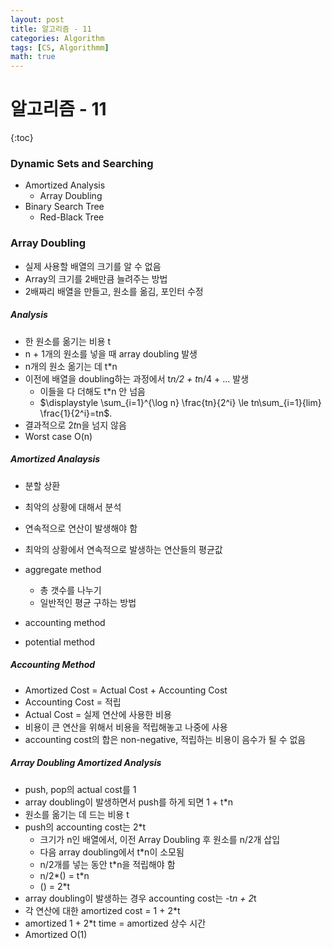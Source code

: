 ```yaml
---
layout: post
title: 알고리즘 - 11
categories: Algorithm
tags: [CS, Algorithmm]
math: true
---
```


# 알고리즘 - 11

{:toc}

### Dynamic Sets and Searching

- Amortized Analysis
  - Array Doubling
- Binary Search Tree
  - Red-Black Tree

### Array Doubling

- 실제 사용할 배열의 크기를 알 수 없음
- Array의 크기를 2배만큼 늘려주는 방법
- 2배짜리 배열을 만들고, 원소를 옮김, 포인터 수정

##### Analysis

- 한 원소를 옮기는 비용 t
- n + 1개의 원소를 넣을 때 array doubling 발생
- n개의 원소 옮기는 데 t\*n
- 이전에 배열을 doubling하는 과정에서 t*n/2 + t*n/4 + ... 발생
  - 이들을 다 더해도 t\*n 안 넘음
  - $\displaystyle \sum_{i=1}^{\log n} \frac{tn}{2^i} \le tn\sum_{i=1}{lim} \frac{1}{2^i}=tn$.
- 결과적으로 2*t*n을 넘지 않음
- Worst case O(n)

##### Amortized Analaysis

- 분할 상환
- 최악의 상황에 대해서 분석
- 연속적으로 연산이 발생해야 함
- 최악의 상황에서 연속적으로 발생하는 연산들의 평균값

- aggregate method
  - 총 갯수를 나누기
  - 일반적인 평균 구하는 방법
- accounting method
- potential method

##### Accounting Method

- Amortized Cost = Actual Cost + Accounting Cost
- Accounting Cost = 적립
- Actual Cost = 실제 연산에 사용한 비용
- 비용이 큰 연산을 위해서 비용을 적립해놓고 나중에 사용
- accounting cost의 합은 non-negative, 적립하는 비용이 음수가 될 수 없음

##### Array Doubling Amortized Analysis

- push, pop의 actual cost를 1
- array doubling이 발생하면서 push를 하게 되면 1 + t\*n
- 원소를 옮기는 데 드는 비용 t
- push의 accounting cost는 2\*t
  - 크기가 n인 배열에서, 이전 Array Doubling 후 원소를 n/2개 삽입
  - 다음 array doubling에서 t\*n이 소모됨
  - n/2개를 넣는 동안 t\*n을 적립해야 함
  - n/2*() = t*n
  - () = 2\*t
- array doubling이 발생하는 경우 accounting cost는 -t*n + 2*t
- 각 연산에 대한 amortized cost = 1 + 2\*t
- amortized 1 + 2\*t time = amortized 상수 시간
- Amortized O(1)
